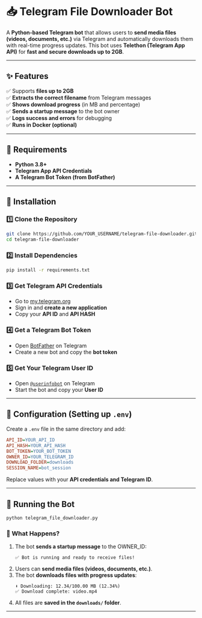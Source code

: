 # 📥 Telegram File Downloader Bot

A **Python-based Telegram bot** that allows users to **send media files (videos, documents, etc.)** via Telegram and automatically downloads them with real-time progress updates. This bot uses **Telethon (Telegram App API)** for **fast and secure downloads up to 2GB**.

---

## ✨ Features
✅ Supports **files up to 2GB**  
✅ **Extracts the correct filename** from Telegram messages  
✅ **Shows download progress** (in MB and percentage)  
✅ **Sends a startup message** to the bot owner  
✅ **Logs success and errors** for debugging  
✅ **Runs in Docker (optional)**  

---

## 📌 Requirements
- **Python 3.8+**
- **Telegram App API Credentials**
- **A Telegram Bot Token (from BotFather)**

---

## 🔧 Installation

### **1️⃣ Clone the Repository**
```sh
git clone https://github.com/YOUR_USERNAME/telegram-file-downloader.git
cd telegram-file-downloader
```

### **2️⃣ Install Dependencies**
```sh
pip install -r requirements.txt
```

### **3️⃣ Get Telegram API Credentials**
- Go to [my.telegram.org](https://my.telegram.org/)
- Sign in and **create a new application**
- Copy your **API ID** and **API HASH**

### **4️⃣ Get a Telegram Bot Token**
- Open [BotFather](https://t.me/BotFather) on Telegram  
- Create a new bot and copy the **bot token**

### **5️⃣ Get Your Telegram User ID**
- Open [`@userinfobot`](https://t.me/userinfobot) on Telegram  
- Start the bot and copy your **User ID**

---

## 📁 Configuration (Setting up `.env`)
Create a `.env` file in the same directory and add:
```ini
API_ID=YOUR_API_ID
API_HASH=YOUR_API_HASH
BOT_TOKEN=YOUR_BOT_TOKEN
OWNER_ID=YOUR_TELEGRAM_ID
DOWNLOAD_FOLDER=downloads
SESSION_NAME=bot_session
```

Replace values with your **API credentials and Telegram ID**.

---

## 🚀 Running the Bot
```sh
python telegram_file_downloader.py
```

### **🎯 What Happens?**
1. The bot **sends a startup message** to the OWNER_ID:
   ```
   ✅ Bot is running and ready to receive files!
   ```
2. Users can **send media files (videos, documents, etc.)**.
3. The bot **downloads files with progress updates**:
   ```
   ⬇️ Downloading: 12.34/100.00 MB (12.34%)
   ✅ Download complete: video.mp4
   ```
4. All files are **saved in the `downloads/` folder**.

---

